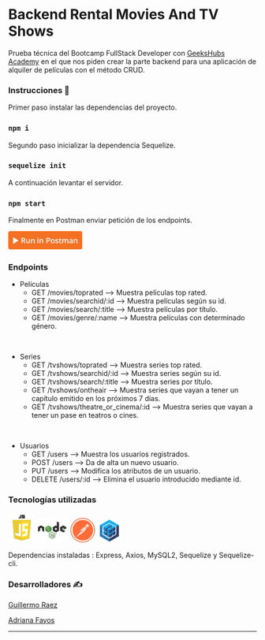 # Backend Rental Movies And TV Shows

Prueba técnica del Bootcamp FullStack Developer con <a href="https://geekshubsacademy.com/">GeeksHubs Academy</a> en el que nos piden crear la parte backend para una aplicación de alquiler de películas con el método CRUD.

### Instrucciones 🔧

Primer paso instalar las dependencias del proyecto.

### `npm i`

Segundo paso inicializar la dependencia Sequelize.

### `sequelize init`

A continuación levantar el servidor. 

### `npm start`

Finalmente en Postman enviar petición de los endpoints.

<img src="img/runpostman.png" width="150"> 

### Endpoints

- Películas 
   - GET /movies/toprated --> Muestra películas top rated.
   - GET /movies/searchid/:id --> Muestra películas según su id.
   - GET /movies/search/:title --> Muestra películas por título.
   - GET /movies/genre/:name --> Muestra películas con determinado género.
<br>

- Series
   - GET /tvshows/toprated --> Muestra series top rated.
   - GET /tvshows/searchid/:id --> Muestra series según su id.
   - GET /tvshows/search/:title --> Muestra series por título.
   - GET /tvshows/ontheair --> Muestra series que vayan a tener un capítulo emitido en los próximos 7 dias.
   - GET /tvshows/theatre_or_cinema/:id --> Muestra series que vayan a tener un pase en teatros o cines.
<br>

- Usuarios
   - GET /users --> Muestra los usuarios registrados.
   - POST /users --> Da de alta un nuevo usuario.
   - PUT /users --> Modifica los atributos de un usuario.
   - DELETE /users/:id --> Elimina el usuario introducido mediante id.


### Tecnologías utilizadas 

<img src="img/javascript.png" width="53"> <img src="img/node.png" width="65"> <img src="img/postman.png" width="50"> <img src="img/sequelize.png" width="50">

Dependencias instaladas : Express, Axios, MySQL2, Sequelize y Sequelize-cli.


### Desarrolladores ✍️

[Guillermo Raez](https://github.com/GuillermoRaez) 

[Adriana Fayos](https://github.com/AdrianaFayos)

---